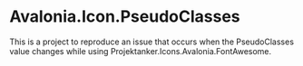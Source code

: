 # Avalonia.Icon.PseudoClasses
This is a project to reproduce an issue that occurs when the PseudoClasses value changes while using Projektanker.Icons.Avalonia.FontAwesome.

